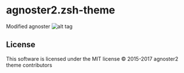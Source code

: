 # agnoster2.zsh-theme
Modified agnoster
![alt tag](http://br1an6wp-br1an6.rhcloud.com/wp-content/uploads/2015/04/Screen-Shot-2015-04-20-at-12.36.18-PM.png)

License
-------

This software is licensed under the MIT license
© 2015-2017 agnoster2 theme contributors

